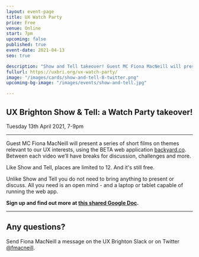 ```yaml
---
layout: event-page
title: UX Watch Party
price: Free
venue: Online
start: 7pm
upcoming: false
published: true
event-date: 2021-04-13
seo: true

description: "Show and Tell takeover! Guest MC Fiona MacNeill will present a series of short films for discussion."
fullurl: https://uxbri.org/ux-watch-party/
image: "/images/cards/show-and-tell-8-twitter.png"
upcoming-bg-image: "/images/events/show-and-tell.jpg"

---
```



## UX Brighton Show & Tell: a Watch Party takeover!

Tuesday 13th April 2021, 7-9pm

---

Guest MC Fiona MacNeill will present a series of short films on themes relevant to our UX interests, using the BETA web application [backyard.co](https://backyard.co/). Between each video we’ll have breaks for discussion, challenges and more. 

Like Show and Tell, places are limited to 12. And it's still free. 

Unlike Show and Tell you do not need to bring anything to present or discuss. All you need is an open mind - and a laptop or tablet capable of running the web app.

**Sign up and find out more at [this shared Google Doc](https://docs.google.com/document/d/1r23QcNURzNlRqqaWKIo-NLP7CqErkd7bRlquoh8gZtE/edit#).**  

---

## Any questions? 

Send Fiona MacNeill a message on the UX Brighton Slack or on Twitter [@fmacneill](https://twitter.com/fmacneill).
